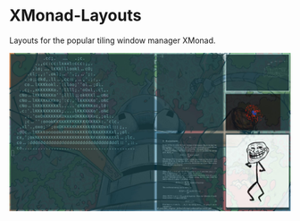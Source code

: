 # XMonad-Layouts

Layouts for the popular tiling window manager XMonad.

![Binary layout](screenshots/binary.jpg "Binary layout")

